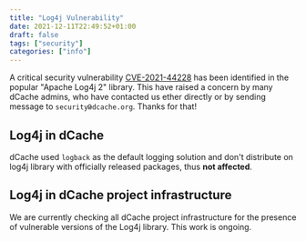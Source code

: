 ```yaml
---
title: "Log4j Vulnerability"
date: 2021-12-11T22:49:52+01:00
draft: false
tags: ["security"]
categories: ["info"]
---
```


A critical security vulnerability [CVE-2021-44228][1] has been identified in the popular "Apache Log4j 2" library. This have raised a concern by many dCache admins, who have contacted us ether directly or by sending message to `securityԹdcache.org`. Thanks for that!

## Log4j in dCache

dCache used `logback` as the default logging solution and don't distribute on log4j library with officially released packages, thus **not affected**.

## Log4j in dCache project infrastructure

We are currently checking all dCache project infrastructure for the presence of vulnerable versions of the Log4j library. This work is ongoing.

[1]: https://nvd.nist.gov/vuln/detail/CVE-2021-44228